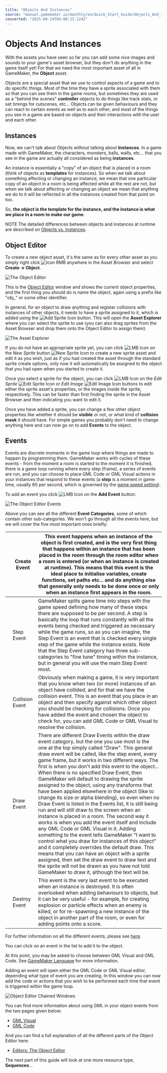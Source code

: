 ```yaml
---
title: "Objects And Instances"
source: "manual.gamemaker.io/monthly/en/Quick_Start_Guide/Objects_And_Instances.htm"
converted: "2025-09-14T04:00:13.124Z"
---
```


# Objects And Instances

With the assets you have seen so far you can add some nice images and sounds to your game's asset browser, but they don't do anything in the game itself yet! For that we need the most important asset of all in GameMaker, the **Object** asset.

Objects are a special asset that we use to control aspects of a game and to do specific things. Most of the time they have a sprite associated with them so that you can see them in the game rooms, but sometimes they are used as a "behind the scenes" **controller** objects to do things like track stats, or set timings for cutscenes, etc... Objects can be given behaviours and they can react to certain events as well as to each other, and most of the things you see in a game are based on objects and their interactions with the user and each other.

## Instances

Now, we can't talk about Objects without talking about **Instances**. In a game made with GameMaker, the characters, monsters, balls, walls, etc... that you see in the game are actually all considered as being **instances**.

An instance is essentially a "copy" of an object that is placed in a room (think of objects as **templates** for instances). So when we talk about something affecting or changing an instance, we mean that one particular copy of an object in a room is being affected while all the rest are not, but when we talk about affecting or changing an object we mean that anything we do to it will be reflected in all the instances created from that point on too.

So, **the object is the template for the instance, and the instance is what we place in a room to make our game**.

NOTE The detailed differences between objects and instances at runtime are described on [Objects vs. Instances](../Additional_Information/Objects_vs_Instances.md).

## Object Editor

To create a new object asset, it's the same as for every other asset as you simply right click ![Icon RMB](../assets/Images/Icons/Icon_RMB.png) anywhere in the Asset Browser and select **Create -> Object**.

![The Object Editor](../assets/Images/QS_Guide/QS_ObjectEditor.png)

This is the [Object Editor](../The_Asset_Editors/Objects.md) window and shows the current object properties, and the first thing you should do is name the object, again using a prefix like "obj\_" or some other identifier.

In general, for an object to draw anything and register collisions with instances of other objects, it needs to have a sprite assigned to it, which is added using the ![Add Sprite Icon ](../assets/Images/Icons/Icon_AddSound.png) button. This will open the **Asset Explorer** where you can select the sprite to use (you can also drag sprites from the Asset Browser and drop them onto the Object Editor to assign them):

![The Asset Explorer](../assets/Images/QS_Guide/QS_AssetExplorer.png)

If you do not have an appropriate sprite yet, you can click ![LMB Icon](../assets/Images/Icons/Icon_LMB.png) on the _New Sprite_ button ![New Sprite Icon](../assets/Images/Icons/Icon_NewSprite.png) to create a new sprite asset and edit it as you wish, just as if you had created the asset through the standard sprite create options, only now it will automatically be assigned to the object that you had open when you started to create it.

Once you select a sprite for the object, you can click ![LMB Icon](../assets/Images/Icons/Icon_LMB.png) on the _Edit Sprite_ ![Edit Sprite Icon](../assets/Images/Icons/Icon_EditSprite.png) or _Edit Image_ ![Edit Image Icon](../assets/Images/Icons/Icon_EditImage.png) buttons to edit either the sprite asset's properties, or the images inside the sprite, respectively. This can be faster than first finding the sprite in the Asset Browser and then indicating you want to edit it.

Once you have added a sprite, you can change a few other object properties like whether it should be **visible** or not, or what kind of **collision mask** it should have. For simple games you probably don't need to change anything here and can now go on to add **Events** to the object.

## Events

Events are discrete moments in the game loop where things are made to happen by programming them. GameMaker works with cycles of these events - from the moment a room is started to the moment it is finished, there is a game loop running where every step (frame), a series of events are run, and you can choose to place GML Code or GML Visual actions in your instances that respond to these events (a **step** is a moment in game time, usually 60 per second, which is governed by the [game speed setting](../Settings/Game_Options.md)).

To add an event you click ![LMB Icon](../assets/Images/Icons/Icon_LMB.png) on the **Add Event** button:

![The Object Editor Events](../assets/Images/QS_Guide/QS_ObjectEditor_Events.png)

Above you can see all the different **Event Categories**, some of which contain other sub-categories. We won't go through all the events here, but we will cover the five most important ones briefly:

|  | Create Event | This event happens when an instance of the object is first created, and is the very first thing that happens within an instance that has been placed in the room through the room editor when a room is entered (or when an instance is created at runtime). This means that this event is the ideal place to initialise variables, create functions, set paths etc... and do anything else that generally only needs to be done once or only when an instance first appears in the room. |
| --- | --- | --- |
|  | Step Event | GameMaker splits game time into steps with the game speed defining how many of these steps there are supposed to be per second. A step is basically the loop that runs constantly with all the events being checked and triggered as necessary while the game runs, so as you can imagine, the Step Event is an event that is checked every single step of the game while the instance exists. Note that the Step Event category has three sub-categories to "fine tune" timing within the instance, but in general you will use the main Step Event most. |
|  | Collision Event | Obviously when making a game, it is very important that you know when two (or more) instances of an object have collided, and for that we have the collision event. This is an event that you place in an object and then specify against which other object you should be checking for collisions. Once you have added the event and chosen the object to check for, you can add GML Code or GML Visual to resolve the collision. |
|  | Draw Event | There are different Draw Events within the draw event category, but the one you use most is the one at the top simply called "Draw". This general draw event will be called, like the step event, every game frame, but it works in two different ways. The first is when you don't add this event to the object... When there is no specified Draw Event, then GameMaker will default to drawing the sprite assigned to the object, using any transforms that have been applied elsewhere in the object (like to change its size or alpha blending), so even when no Draw Event is listed in the Events list, it is still being run and will still draw to the screen when an instance is placed in a room. The second way it works is when you add the event itself and include any GML Code or GML Visual in it. Adding something to the event tells GameMaker "I want to control what you draw for instances of this object" and it completely overrides the default draw. This means that you can have an object with a sprite assigned, then set the draw event to draw text and the sprite will not be drawn as you have not told GameMaker to draw it, although the text will be. |
|  | Destroy Event | This event is the very last event to be executed when an instance is destroyed. It is often overlooked when adding behaviours to objects, but it can be very useful - for example, for creating explosion or particle effects when an enemy is killed, or for re-spawning a new instance of the object in another part of the room, or even for adding points onto a score. |

For further information on all the different events, please see [here](../The_Asset_Editors/Object_Properties/Object_Events.md).

You can click on an event in the list to add it to the object.

At this point, you may be asked to choose between GML Visual and GML Code. See [GameMaker Language](../GameMaker_Language.md) for more information.

Adding an event will open either the GML Code or GML Visual editor, depending what type of event you are creating. In this window you can now add the code or actions that you wish to be performed each time that event is triggered within the game loop.

![Object Editor Chained Windows](../assets/Images/QS_Guide/QS_ObjectEditor_Chain.png)

You can find more information about using GML in your object events from the two pages given below:

-   [GML Visual](../Drag_And_Drop/Drag_And_Drop_Index.md)
-   [GML Code](../GameMaker_Language/GameMaker_Language_Index.md)

And you can find a full explanation of all the different parts of the Object Editor here:

-   [Editors: The Object Editor](../The_Asset_Editors/Objects.md)

The next part of this guide will look at one more resource type, **Sequences**...